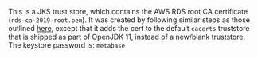 This is a JKS trust store, which contains the AWS RDS root CA certificate (`rds-ca-2019-root.pem`). It was created by
following similar steps as those outlined
[here](https://docs.aws.amazon.com/AmazonRDS/latest/UserGuide/UsingWithRDS.SSL.html), except that it adds the cert
to the default `cacerts` truststore that is shipped as part of OpenJDK 11, instead of a new/blank truststore. The
keystore password is: `metabase`
